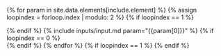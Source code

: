 {% for param in site.data.elements[include.element] %}
  {% assign loopindex = forloop.index | modulo: 2 %}
  {% if loopindex == 1 %}
  <div class="row">
  {% endif %}
  {% include inputs/input.md param="{{param[0]}}" %}
  {% if loopindex == 0 %}
  </div> <!-- end row -->
  {% endif %}
{% endfor %}
{% if loopindex == 1 %}
</div> <!-- end row -->
{% endif %}
